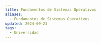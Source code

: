 ```yaml
---
title: Fundamentos de Sistemas Operativos
aliases:
  - Fundamentos de Sistemas Operativos
updated: 2024-09-23
tags:
  - Universidad
---
```

